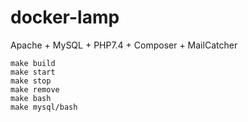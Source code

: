 # docker-lamp

Apache + MySQL + PHP7.4 + Composer + MailCatcher

```
make build
make start
make stop
make remove
make bash
make mysql/bash
```
